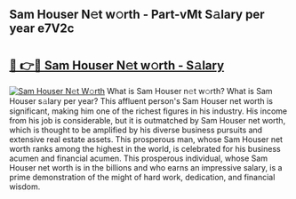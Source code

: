 ## Sam Houser N𝚎t w𝚘rth - Part-vMt S𝚊lary per year e7V2c

# <h2><a href="http://gc2abs.nevu.top/?p=Sam+Houser">🔗 👉🔴 Sam Houser N𝚎t w𝚘rth - S𝚊lary</a></h2>

[![Sam Houser N𝚎t W𝚘rth](https://i.imgur.com/Oavwk0R.jpeg)](http://gc2abs.nevu.top/?p=Sam+Houser)
What is Sam Houser n𝚎t w𝚘rth? What is Sam Houser s𝚊lary per year?
This affluent person's Sam Houser net worth is significant, making him one of the richest figures in his industry. His income from his job is considerable, but it is outmatched by Sam Houser net worth, which is thought to be amplified by his diverse business pursuits and extensive real estate assets. This prosperous man, whose Sam Houser net worth ranks among the highest in the world, is celebrated for his business acumen and financial acumen. This prosperous individual, whose Sam Houser net worth is in the billions and who earns an impressive salary, is a prime demonstration of the might of hard work, dedication, and financial wisdom.
